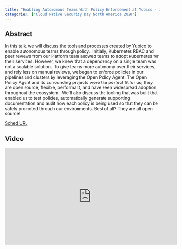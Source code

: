 ```yaml
---
title: "Enabling Autonomous Teams With Policy Enforcement at Yubico - James Alseth & John Reese, Yubico"
categories: ["Cloud Native Security Day North America 2020"]
---
```


## Abstract

In this talk, we will discuss the tools and processes created by Yubico to enable autonomous teams through policy.  Initially, Kubernetes RBAC and peer reviews from our Platform team allowed teams to adopt Kubernetes for their services. However, we knew that a dependency on a single team was not a scalable solution.  To give teams more autonomy over their services, and rely less on manual reviews, we began to enforce policies in our pipelines and clusters by leveraging the Open Policy Agent. The Open Policy Agent and its surrounding projects were the perfect fit for us; they are open source, flexible, performant, and have seen widespread adoption throughout the ecosystem.  We'll also discuss the tooling that was built that enabled us to test policies, automatically generate supporting documentation and audit how each policy is being used so that they can be safely promoted through our environments. Best of all? They are all open source!

[Sched URL](https://cnsdna20.sched.com/event/9368f88bd9e5c54a10e627debabd6251)

## Video

<iframe width='560' height='315' src='https://www.youtube.com/embed/lUU5rpMGI9s' frameborder='0' allow='accelerometer; autoplay; encrypted-media; gyroscope; picture-in-picture' allowfullscreen></iframe>
